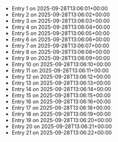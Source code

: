 - Entry 1 on 2025-09-28T13:06:01+00:00
- Entry 2 on 2025-09-28T13:06:02+00:00
- Entry 3 on 2025-09-28T13:06:03+00:00
- Entry 4 on 2025-09-28T13:06:04+00:00
- Entry 5 on 2025-09-28T13:06:05+00:00
- Entry 6 on 2025-09-28T13:06:06+00:00
- Entry 7 on 2025-09-28T13:06:07+00:00
- Entry 8 on 2025-09-28T13:06:08+00:00
- Entry 9 on 2025-09-28T13:06:09+00:00
- Entry 10 on 2025-09-28T13:06:10+00:00
- Entry 11 on 2025-09-28T13:06:11+00:00
- Entry 12 on 2025-09-28T13:06:12+00:00
- Entry 13 on 2025-09-28T13:06:13+00:00
- Entry 14 on 2025-09-28T13:06:14+00:00
- Entry 15 on 2025-09-28T13:06:15+00:00
- Entry 16 on 2025-09-28T13:06:16+00:00
- Entry 17 on 2025-09-28T13:06:18+00:00
- Entry 18 on 2025-09-28T13:06:19+00:00
- Entry 19 on 2025-09-28T13:06:20+00:00
- Entry 20 on 2025-09-28T13:06:21+00:00
- Entry 21 on 2025-09-28T13:06:22+00:00

